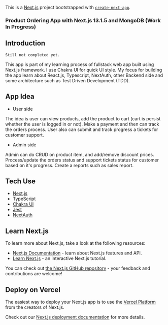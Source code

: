 This is a [Next.js](https://nextjs.org/) project bootstrapped with [`create-next-app`](https://github.com/vercel/next.js/tree/canary/packages/create-next-app).

### Product Ordering App with Next.js 13.1.5 and MongoDB (Work In Progress)

## Introduction

`Still not completed yet.`

This app is part of my learning process of fullstack web app built using Next.js framework.
I use Chakra UI for quick UI style. My focus for building the app learn about React.js, Typescript, NextAuth, other Backend side and some architecture such as Test Driven Development (TDD).

## App Idea

- User side

The idea is user can view products, add the product to cart (cart is persist whether the user is logged in or not). Make a payment and then can track the orders process. User also can submit and track progress a tickets for customer support.

- Admin side

Admin can do CRUD on product item, and add/remove discount prices. Process/update the orders status and support tickets status for customer based on it's progress. Create a reports such as sales report.

## Tech Use

- [Next.js](https://nextjs.org/)
- TypeScript
- [Chakra UI](https://chakra-ui.com/)
- [Jest](https://jestjs.io/)
- [NextAuth](https://next-auth.js.org/)

## Learn Next.js

To learn more about Next.js, take a look at the following resources:

- [Next.js Documentation](https://nextjs.org/docs) - learn about Next.js features and API.
- [Learn Next.js](https://nextjs.org/learn) - an interactive Next.js tutorial.

You can check out [the Next.js GitHub repository](https://github.com/vercel/next.js/) - your feedback and contributions are welcome!

## Deploy on Vercel

The easiest way to deploy your Next.js app is to use the [Vercel Platform](https://vercel.com/new?utm_medium=default-template&filter=next.js&utm_source=create-next-app&utm_campaign=create-next-app-readme) from the creators of Next.js.

Check out our [Next.js deployment documentation](https://nextjs.org/docs/deployment) for more details.

